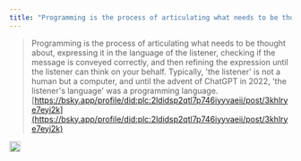 ```yaml
---
title: "Programming is the process of articulating what needs to be thought about"
---
```


>  Programming is the process of articulating what needs to be thought about, expressing it in the language of the listener, checking if the message is conveyed correctly, and then refining the expression until the listener can think on your behalf.
>  Typically, 'the listener' is not a human but a computer, and until the advent of ChatGPT in 2022, 'the listener's language' was a programming language.
[https://bsky.app/profile/did:plc:2ldidsp2qtl7p746iyyvaeii/post/3khlrye7eyi2k](https://bsky.app/profile/did:plc:2ldidsp2qtl7p746iyyvaeii/post/3khlrye7eyi2k)

<img src='https://scrapbox.io/api/pages/nishio-en/en/icon' alt='en.icon' height="19.5"/>
